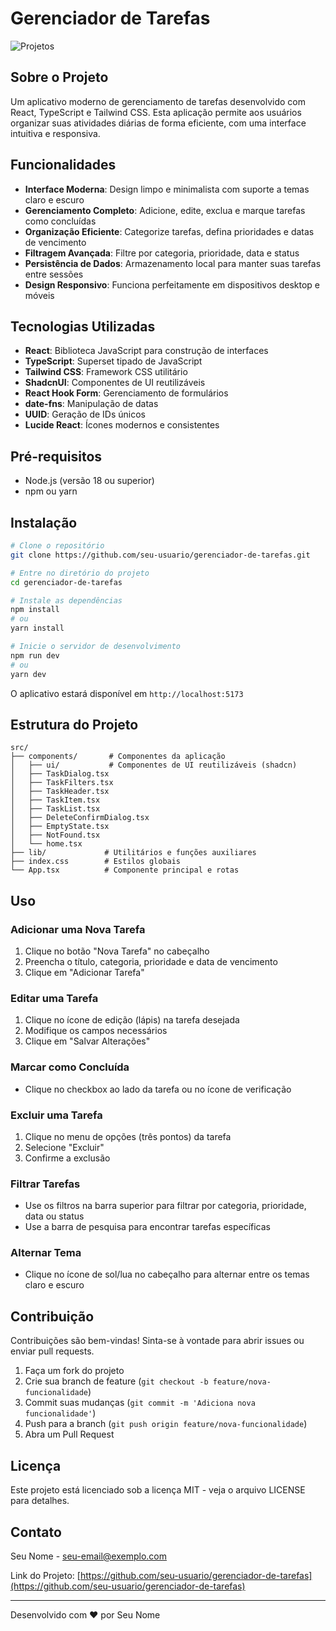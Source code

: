 # Gerenciador de Tarefas

![Projetos](https://github.com/user-attachments/assets/82fa2aad-6882-4d2a-98b4-009a942a2c14)

## Sobre o Projeto

Um aplicativo moderno de gerenciamento de tarefas desenvolvido com React, TypeScript e Tailwind CSS. Esta aplicação permite aos usuários organizar suas atividades diárias de forma eficiente, com uma interface intuitiva e responsiva.


## Funcionalidades

- **Interface Moderna**: Design limpo e minimalista com suporte a temas claro e escuro
- **Gerenciamento Completo**: Adicione, edite, exclua e marque tarefas como concluídas
- **Organização Eficiente**: Categorize tarefas, defina prioridades e datas de vencimento
- **Filtragem Avançada**: Filtre por categoria, prioridade, data e status
- **Persistência de Dados**: Armazenamento local para manter suas tarefas entre sessões
- **Design Responsivo**: Funciona perfeitamente em dispositivos desktop e móveis

## Tecnologias Utilizadas

- **React**: Biblioteca JavaScript para construção de interfaces
- **TypeScript**: Superset tipado de JavaScript
- **Tailwind CSS**: Framework CSS utilitário
- **ShadcnUI**: Componentes de UI reutilizáveis
- **React Hook Form**: Gerenciamento de formulários
- **date-fns**: Manipulação de datas
- **UUID**: Geração de IDs únicos
- **Lucide React**: Ícones modernos e consistentes

## Pré-requisitos

- Node.js (versão 18 ou superior)
- npm ou yarn

## Instalação

```bash
# Clone o repositório
git clone https://github.com/seu-usuario/gerenciador-de-tarefas.git

# Entre no diretório do projeto
cd gerenciador-de-tarefas

# Instale as dependências
npm install
# ou
yarn install

# Inicie o servidor de desenvolvimento
npm run dev
# ou
yarn dev
```

O aplicativo estará disponível em `http://localhost:5173`

## Estrutura do Projeto

```
src/
├── components/       # Componentes da aplicação
│   ├── ui/           # Componentes de UI reutilizáveis (shadcn)
│   ├── TaskDialog.tsx
│   ├── TaskFilters.tsx
│   ├── TaskHeader.tsx
│   ├── TaskItem.tsx
│   ├── TaskList.tsx
│   ├── DeleteConfirmDialog.tsx
│   ├── EmptyState.tsx
│   ├── NotFound.tsx
│   └── home.tsx
├── lib/             # Utilitários e funções auxiliares
├── index.css        # Estilos globais
└── App.tsx          # Componente principal e rotas
```

## Uso

### Adicionar uma Nova Tarefa

1. Clique no botão "Nova Tarefa" no cabeçalho
2. Preencha o título, categoria, prioridade e data de vencimento
3. Clique em "Adicionar Tarefa"

### Editar uma Tarefa

1. Clique no ícone de edição (lápis) na tarefa desejada
2. Modifique os campos necessários
3. Clique em "Salvar Alterações"

### Marcar como Concluída

- Clique no checkbox ao lado da tarefa ou no ícone de verificação

### Excluir uma Tarefa

1. Clique no menu de opções (três pontos) da tarefa
2. Selecione "Excluir"
3. Confirme a exclusão

### Filtrar Tarefas

- Use os filtros na barra superior para filtrar por categoria, prioridade, data ou status
- Use a barra de pesquisa para encontrar tarefas específicas

### Alternar Tema

- Clique no ícone de sol/lua no cabeçalho para alternar entre os temas claro e escuro

## Contribuição

Contribuições são bem-vindas! Sinta-se à vontade para abrir issues ou enviar pull requests.

1. Faça um fork do projeto
2. Crie sua branch de feature (`git checkout -b feature/nova-funcionalidade`)
3. Commit suas mudanças (`git commit -m 'Adiciona nova funcionalidade'`)
4. Push para a branch (`git push origin feature/nova-funcionalidade`)
5. Abra um Pull Request

## Licença

Este projeto está licenciado sob a licença MIT - veja o arquivo LICENSE para detalhes.

## Contato

Seu Nome - [seu-email@exemplo.com](mailto:seu-email@exemplo.com)

Link do Projeto: [https://github.com/seu-usuario/gerenciador-de-tarefas](https://github.com/seu-usuario/gerenciador-de-tarefas)

---

Desenvolvido com ❤️ por Seu Nome
